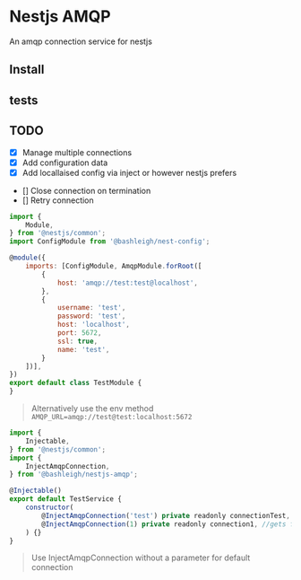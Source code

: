Nestjs AMQP
===

An amqp connection service for nestjs

## Install

## tests

## TODO 

- [x] Manage multiple connections
- [x] Add configuration data
- [x] Add locallaised config via inject or however nestjs prefers 
- [] Close connection on termination
- [] Retry connection 

```javascript
import {
    Module,
} from '@nestjs/common';
import ConfigModule from '@bashleigh/nest-config';

@module({
    imports: [ConfigModule, AmqpModule.forRoot([
        {
            host: 'amqp://test:test@localhost',
        }, 
        {
            username: 'test',
            password: 'test',
            host: 'localhost',
            port: 5672,
            ssl: true,
            name: 'test',
        }
    ])],
})
export default class TestModule {
}
```
> Alternatively use the env method `AMQP_URL=amqp://test@test:localhost:5672`

```javascript
import {
    Injectable,
} from '@nestjs/common';
import {
    InjectAmqpConnection,
} from '@bashleigh/nestjs-amqp';

@Injectable()
export default TestService {
    constructor(
        @InjectAmqpConnection('test') private readonly connectionTest, //gets connection with name 'test' defined in module
        @InjectAmqpConnection(1) private readonly connection1, //gets first defined connection without a name
    ) {}
}
```
> Use InjectAmqpConnection without a parameter for default connection